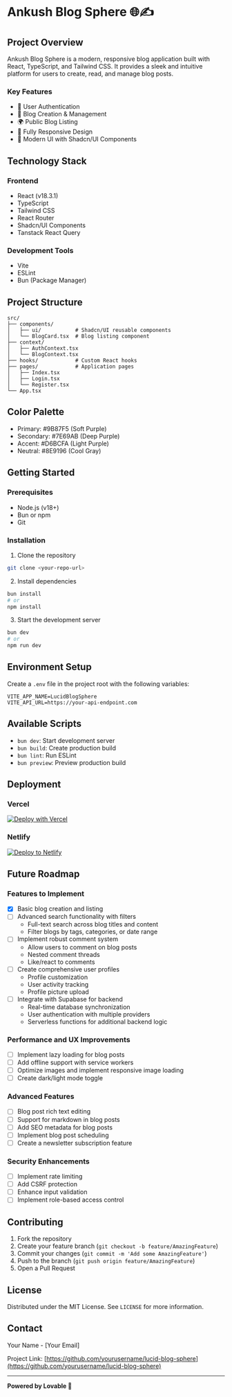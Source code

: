 # Ankush Blog Sphere 🌐✍️

## Project Overview

Ankush Blog Sphere is a modern, responsive blog application built with React, TypeScript, and Tailwind CSS. It provides a sleek and intuitive platform for users to create, read, and manage blog posts.

### Key Features

- 🔐 User Authentication
- 📝 Blog Creation & Management
- 🌍 Public Blog Listing
- 📱 Fully Responsive Design
- 🎨 Modern UI with Shadcn/UI Components

## Technology Stack

### Frontend
- React (v18.3.1)
- TypeScript
- Tailwind CSS
- React Router
- Shadcn/UI Components
- Tanstack React Query

### Development Tools
- Vite
- ESLint
- Bun (Package Manager)

## Project Structure

```
src/
├── components/
│   ├── ui/           # Shadcn/UI reusable components
│   └── BlogCard.tsx  # Blog listing component
├── context/
│   ├── AuthContext.tsx
│   └── BlogContext.tsx
├── hooks/            # Custom React hooks
├── pages/            # Application pages
│   ├── Index.tsx
│   ├── Login.tsx
│   └── Register.tsx
└── App.tsx
```

## Color Palette

- Primary: #9B87F5 (Soft Purple)
- Secondary: #7E69AB (Deep Purple)
- Accent: #D6BCFA (Light Purple)
- Neutral: #8E9196 (Cool Gray)

## Getting Started

### Prerequisites

- Node.js (v18+)
- Bun or npm
- Git

### Installation

1. Clone the repository
```bash
git clone <your-repo-url>
```

2. Install dependencies
```bash
bun install
# or
npm install
```

3. Start the development server
```bash
bun dev
# or
npm run dev
```

## Environment Setup

Create a `.env` file in the project root with the following variables:
```env
VITE_APP_NAME=LucidBlogSphere
VITE_API_URL=https://your-api-endpoint.com
```

## Available Scripts

- `bun dev`: Start development server
- `bun build`: Create production build
- `bun lint`: Run ESLint
- `bun preview`: Preview production build

## Deployment

### Vercel
[![Deploy with Vercel](https://vercel.com/button)](https://vercel.com/new)

### Netlify
[![Deploy to Netlify](https://www.netlify.com/img/deploy/button.svg)](https://app.netlify.com/start)

## Future Roadmap

### Features to Implement
- [x] Basic blog creation and listing
- [ ] Advanced search functionality with filters
  - Full-text search across blog titles and content
  - Filter blogs by tags, categories, or date range
- [ ] Implement robust comment system
  - Allow users to comment on blog posts
  - Nested comment threads
  - Like/react to comments
- [ ] Create comprehensive user profiles
  - Profile customization
  - User activity tracking
  - Profile picture upload
- [ ] Integrate with Supabase for backend
  - Real-time database synchronization
  - User authentication with multiple providers
  - Serverless functions for additional backend logic

### Performance and UX Improvements
- [ ] Implement lazy loading for blog posts
- [ ] Add offline support with service workers
- [ ] Optimize images and implement responsive image loading
- [ ] Create dark/light mode toggle

### Advanced Features
- [ ] Blog post rich text editing
- [ ] Support for markdown in blog posts
- [ ] Add SEO metadata for blog posts
- [ ] Implement blog post scheduling
- [ ] Create a newsletter subscription feature

### Security Enhancements
- [ ] Implement rate limiting
- [ ] Add CSRF protection
- [ ] Enhance input validation
- [ ] Implement role-based access control

## Contributing

1. Fork the repository
2. Create your feature branch (`git checkout -b feature/AmazingFeature`)
3. Commit your changes (`git commit -m 'Add some AmazingFeature'`)
4. Push to the branch (`git push origin feature/AmazingFeature`)
5. Open a Pull Request

## License

Distributed under the MIT License. See `LICENSE` for more information.

## Contact

Your Name - [Your Email]

Project Link: [https://github.com/yourusername/lucid-blog-sphere](https://github.com/yourusername/lucid-blog-sphere)

---

**Powered by Lovable 🚀**

